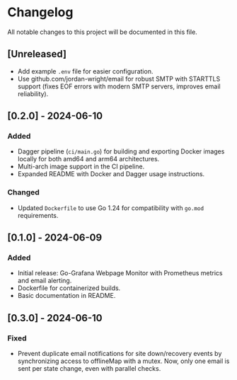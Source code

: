 # Changelog

All notable changes to this project will be documented in this file.

## [Unreleased]
- Add example `.env` file for easier configuration.
- Use github.com/jordan-wright/email for robust SMTP with STARTTLS support (fixes EOF errors with modern SMTP servers, improves email reliability).

## [0.2.0] - 2024-06-10
### Added
- Dagger pipeline (`ci/main.go`) for building and exporting Docker images locally for both amd64 and arm64 architectures.
- Multi-arch image support in the CI pipeline.
- Expanded README with Docker and Dagger usage instructions.

### Changed
- Updated `Dockerfile` to use Go 1.24 for compatibility with `go.mod` requirements.

## [0.1.0] - 2024-06-09
### Added
- Initial release: Go-Grafana Webpage Monitor with Prometheus metrics and email alerting.
- Dockerfile for containerized builds.
- Basic documentation in README.

## [0.3.0] - 2024-06-10
### Fixed
- Prevent duplicate email notifications for site down/recovery events by synchronizing access to offlineMap with a mutex. Now, only one email is sent per state change, even with parallel checks. 